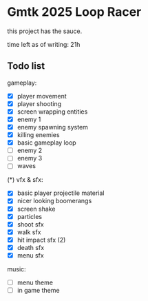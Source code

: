 # Gmtk 2025 Loop Racer

this project has the sauce.

time left as of writing: 21h

## Todo list

gameplay:
- [x] player movement
- [x] player shooting
- [x] screen wrapping entities
- [x] enemy 1
- [x] enemy spawning system
- [x] killing enemies
- [x] basic gameplay loop
- [ ] enemy 2
- [ ] enemy 3
- [ ] waves

(*) vfx & sfx:
- [x] basic player projectile material
- [x] nicer looking boomerangs
- [x] screen shake
- [x] particles
- [x] shoot sfx
- [x] walk sfx
- [x] hit impact sfx (2)
- [x] death sfx
- [x] menu sfx

music:
- [ ] menu theme
- [ ] in game theme
